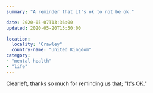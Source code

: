 ```yaml
---
summary: "A reminder that it's ok to not be ok."

date: 2020-05-07T13:36:00
updated: 2020-05-20T15:50:00

location:
  locality: "Crawley"
  country-name: "United Kingdom"
category:
- "mental health"
- "life"
---
```


Clearleft, thanks so much for reminding us that; "[It's OK][1]."

[1]: https://its-ok.clearleft.com/
